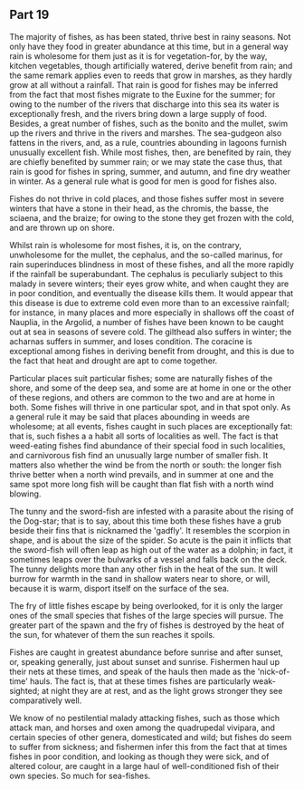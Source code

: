 ## Part 19

The majority of fishes, as has been stated, thrive best in rainy seasons.
Not only have they food in greater abundance at this time, but in a general way rain is wholesome for them just as it is for vegetation-for, by the way, kitchen vegetables, though artificially watered, derive benefit from rain; and the same remark applies even to reeds that grow in marshes, as they hardly grow at all without a rainfall.
That rain is good for fishes may be inferred from the fact that most fishes migrate to the Euxine for the summer; for owing to the number of the rivers that discharge into this sea its water is exceptionally fresh, and the rivers bring down a large supply of food.
Besides, a great number of fishes, such as the bonito and the mullet, swim up the rivers and thrive in the rivers and marshes.
The sea-gudgeon also fattens in the rivers, and, as a rule, countries abounding in lagoons furnish unusually excellent fish.
While most fishes, then, are benefited by rain, they are chiefly benefited by summer rain; or we may state the case thus, that rain is good for fishes in spring, summer, and autumn, and fine dry weather in winter.
As a general rule what is good for men is good for fishes also.

Fishes do not thrive in cold places, and those fishes suffer most in severe winters that have a stone in their head, as the chromis, the basse, the sciaena, and the braize; for owing to the stone they get frozen with the cold, and are thrown up on shore.

Whilst rain is wholesome for most fishes, it is, on the contrary, unwholesome for the mullet, the cephalus, and the so-called marinus, for rain superinduces blindness in most of these fishes, and all the more rapidly if the rainfall be superabundant.
The cephalus is peculiarly subject to this malady in severe winters; their eyes grow white, and when caught they are in poor condition, and eventually the disease kills them.
It would appear that this disease is due to extreme cold even more than to an excessive rainfall; for instance, in many places and more especially in shallows off the coast of Nauplia, in the Argolid, a number of fishes have been known to be caught out at sea in seasons of severe cold.
The gilthead also suffers in winter; the acharnas suffers in summer, and loses condition.
The coracine is exceptional among fishes in deriving benefit from drought, and this is due to the fact that heat and drought are apt to come together.

Particular places suit particular fishes; some are naturally fishes of the shore, and some of the deep sea, and some are at home in one or the other of these regions, and others are common to the two and are at home in both.
Some fishes will thrive in one particular spot, and in that spot only.
As a general rule it may be said that places abounding in weeds are wholesome; at all events, fishes caught in such places are exceptionally fat: that is, such fishes a a habit all sorts of localities as well.
The fact is that weed-eating fishes find abundance of their special food in such localities, and carnivorous fish find an unusually large number of smaller fish.
It matters also whether the wind be from the north or south: the longer fish thrive better when a north wind prevails, and in summer at one and the same spot more long fish will be caught than flat fish with a north wind blowing.

The tunny and the sword-fish are infested with a parasite about the rising of the Dog-star; that is to say, about this time both these fishes have a grub beside their fins that is nicknamed the 'gadfly'.
It resembles the scorpion in shape, and is about the size of the spider.
So acute is the pain it inflicts that the sword-fish will often leap as high out of the water as a dolphin; in fact, it sometimes leaps over the bulwarks of a vessel and falls back on the deck.
The tunny delights more than any other fish in the heat of the sun.
It will burrow for warmth in the sand in shallow waters near to shore, or will, because it is warm, disport itself on the surface of the sea.

The fry of little fishes escape by being overlooked, for it is only the larger ones of the small species that fishes of the large species will pursue.
The greater part of the spawn and the fry of fishes is destroyed by the heat of the sun, for whatever of them the sun reaches it spoils.

Fishes are caught in greatest abundance before sunrise and after sunset, or, speaking generally, just about sunset and sunrise.
Fishermen haul up their nets at these times, and speak of the hauls then made as the 'nick-of-time' hauls.
The fact is, that at these times fishes are particularly weak-sighted; at night they are at rest, and as the light grows stronger they see comparatively well.

We know of no pestilential malady attacking fishes, such as those which attack man, and horses and oxen among the quadrupedal vivipara, and certain species of other genera, domesticated and wild; but fishes do seem to suffer from sickness; and fishermen infer this from the fact that at times fishes in poor condition, and looking as though they were sick, and of altered colour, are caught in a large haul of well-conditioned fish of their own species.
So much for sea-fishes.

